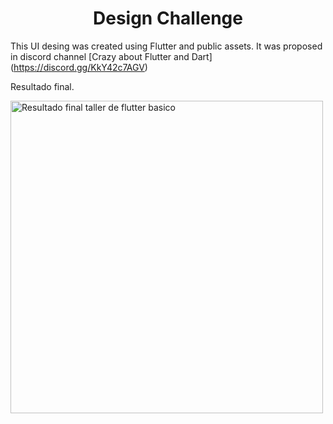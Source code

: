 <center><h1><b>Design Challenge</b></h1></center>

This UI desing was created using Flutter and public assets.
It was proposed in discord channel [Crazy about Flutter and Dart] (https://discord.gg/KkY42c7AGV)


Resultado final.

<img src="assets/final_images/final_result.png" alt="Resultado final taller de flutter basico" title="Resultado final taller de flutter basico" height="500" />
